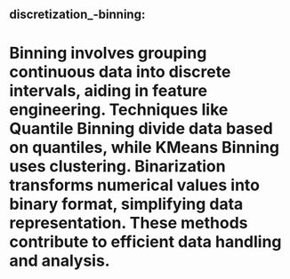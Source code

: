 ## discretization_-binning:
# Binning involves grouping continuous data into discrete intervals, aiding in feature engineering. Techniques like Quantile Binning divide data based on quantiles, while KMeans Binning uses clustering. Binarization transforms numerical values into binary format, simplifying data representation. These methods contribute to efficient data handling and analysis.
